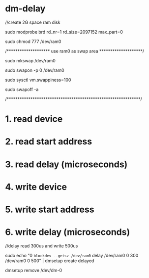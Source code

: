 # dm-delay

//create 2G space ram disk

sudo modprobe brd rd_nr=1 rd_size=2097152 max_part=0

sudo chmod 777 /dev/ram0

/******************** use ram0 as swap area ********************/

sudo mkswap /dev/ram0

sudo swapon -p 0 /dev/ram0

sudo sysctl vm.swappiness=100

sudo swapoff -a

/**************************************************************/

# 1. read device
# 2. read start address
# 3. read delay (microseconds)
# 4. write device
# 5. write start address
# 6. write delay (microseconds)

//delay read 300us and write 500us 

sudo echo "0 `blockdev --getsz /dev/ram0` delay /dev/ram0 0 300 /dev/ram0 0 500" | dmsetup create delayed 

dmsetup remove /dev/dm-0
